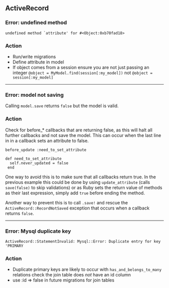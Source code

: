ActiveRecord
------------

### Error: undefined method
    undefined method `attribute' for #<Object:0xb70fad18>

### Action
* Run/write migrations
* Define attribute in model
* If object comes from a session ensure you are not just passing an integer 
`@object = MyModel.find(session[:my_model])` not `@object = session[:my_model]`

* * *

### Error: model not saving
Calling `model.save` returns `false` but the model is valid.

### Action
Check for before_* callbacks that are returning false, as this will halt all
further callbacks and not save the model. This can occur when the last line in
in a callback sets an attribute to false.

	before_update :need_to_set_attribute
	
	def need_to_set_attribute
	  self.never_updated = false
	 end
	 
One way to avoid this is to make sure that all callbacks return true. In 
the previous example this could be done by using `update_attribute` (calls 
`save(false)` to skip validations) or as Ruby sets the return value of methods
as their last expression, simply add `true` before ending the method.

Another way to prevent this is to call `.save!` and rescue the 
`ActiveRecord::RecordNotSaved` exception that occurs when a callback returns 
`false`.

* * *

### Error: Mysql duplicate key
    ActiveRecord::StatementInvalid: Mysql::Error: Duplicate entry for key 'PRIMARY

### Action
* Duplicate primary keys are likely to occur with `has_and_belongs_to_many`
relations check the join table does *not* have an id column
* use :id => false in future migrations for join tables